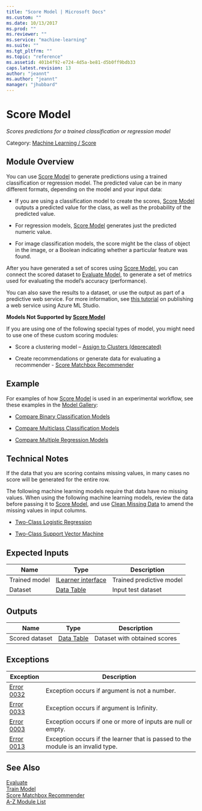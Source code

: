 ```yaml
---
title: "Score Model | Microsoft Docs"
ms.custom: ""
ms.date: 10/13/2017
ms.prod: ""
ms.reviewer: ""
ms.service: "machine-learning"
ms.suite: ""
ms.tgt_pltfrm: ""
ms.topic: "reference"
ms.assetid: 401b4f92-e724-4d5a-be81-d5b0ff9bdb33
caps.latest.revision: 13
author: "jeannt"
ms.author: "jeannt"
manager: "jhubbard"
---
```

# Score Model
*Scores predictions for a trained classification or regression model*  
  
 Category: [Machine Learning / Score](machine-learning-score.md)  
  
##  <a name="Remarks"></a> Module Overview  
 You can use [Score Model](score-model.md) to generate predictions using a trained classification or regression model. The predicted value can be in many different formats, depending on the model and your input data:  
  
-   If you are using a classification model to create the scores, [Score Model](score-model.md) outputs a predicted value for the class, as well as the probability of the predicted value.  
  
-   For regression models, [Score Model](score-model.md) generates just the predicted numeric value.  
  
-   For image classification models, the score might be the class of object in the image, or a Boolean indicating whether a particular feature was found.  
  
 After you have generated a set of scores using [Score Model](score-model.md), you can connect the scored dataset to [Evaluate Model](evaluate-model.md), to generate a set of metrics used for evaluating the model’s accuracy (performance).  
  
 You can also save the results to a dataset, or use the output as part of a predictive web service. For more information, see [this tutorial](http://azure.microsoft.com/documentation/articles/machine-learning-walkthrough-5-publish-web-service/) on publishing a web service using Azure ML Studio.  
  
 **Models Not Supported by [Score Model](score-model.md)**  
  
 If you are using one of the following special types of model, you might need to use one of these custom scoring modules:  
  
-   Score a clustering model – [Assign to Clusters (deprecated)](assign-to-clusters-deprecated.md)  
  
-   Create recommendations or generate data for evaluating a recommender -  [Score Matchbox Recommender](score-matchbox-recommender.md)  
  
## Example  
 For examples of how [Score Model](score-model.md) is used in an experimental workflow, see these examples in the [Model Gallery](http://azure.microsoft.com/documentation/services/machine-learning/models/):  
  
-   [Compare Binary Classification Models](http://go.microsoft.com/fwlink/?LinkId=525729)  
  
-   [Compare Multiclass Classification Models](http://go.microsoft.com/fwlink/?LinkId=525730)  
  
-   [Compare Multiple Regression Models](http://go.microsoft.com/fwlink/?LinkId=525731)  
  
## Technical Notes  
 If the data that you are scoring contains missing values, in many cases no score will be generated for the entire row.  
  
 The following machine learning models require that data have no missing values. When using the following machine learning models, review the data before passing it to [Score Model](score-model.md), and use [Clean Missing Data](clean-missing-data.md) to amend the missing values in input columns.  
  
-   [Two-Class Logistic Regression](two-class-logistic-regression.md)  
  
-   [Two-Class Support Vector Machine](two-class-support-vector-machine.md)  
  
##  <a name="ExpectedInputs"></a> Expected Inputs  
  
|Name|Type|Description|  
|----------|----------|-----------------|  
|Trained model|[ILearner interface](ilearner-interface.md)|Trained predictive model|  
|Dataset|[Data Table](data-table.md)|Input test dataset|  
  
##  <a name="Outputs"></a> Outputs  
  
|Name|Type|Description|  
|----------|----------|-----------------|  
|Scored dataset|[Data Table](data-table.md)|Dataset with obtained scores|  
  
##  <a name="exceptions"></a> Exceptions  
  
|Exception|Description|  
|---------------|-----------------|  
|[Error 0032](error-0032.md)|Exception occurs if argument is not a number.|  
|[Error 0033](error-0033.md)|Exception occurs if argument is Infinity.|  
|[Error 0003](error-0003.md)|Exception occurs if one or more of inputs are null or empty.|  
|[Error 0013](error-0013.md)|Exception occurs if the learner that is passed to the module is an invalid type.|  
  
## See Also  
 [Evaluate](machine-learning-evaluate.md)   
 [Train Model](train-model.md)   
 [Score Matchbox Recommender](score-matchbox-recommender.md)   
 [A-Z Module List](a-z-module-list.md)